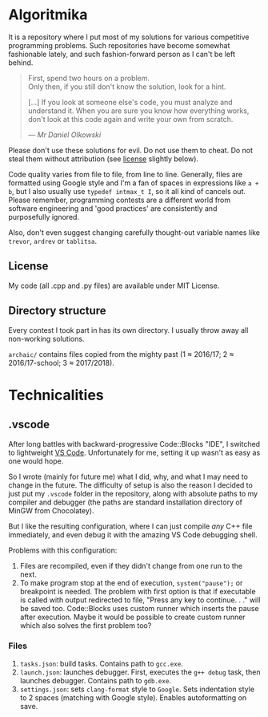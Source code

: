 # Algoritmika

It is a repository where I put most of my solutions for various competitive programming problems. Such repositories have become somewhat fashionable lately, and such fashion-forward person as I can't be left behind.

> First, spend two hours on a problem. \
> Only then, if you still don't know the solution, look for a hint.
>
> [...]
> If you look at someone else's code, you must analyze and understand it.
When you are sure you know how everything works, don't look at this code again and write your own from scratch.
>
> <cite>*— Mr Daniel Olkowski*

Please don't use these solutions for evil. Do not use them to cheat. Do not steal them without attribution (see [license](#license) slightly below).

Code quality varies from file to file, from line to line. Generally, files are formatted using Google style and I'm a fan of spaces in expressions like `a + b`, but I also usually use `typedef intmax_t I`, so it all kind of cancels out.
Please remember, programming contests are a different world from software engineering and 'good practices' are consistently and purposefully ignored.

Also, don't even suggest changing carefully thought-out variable names like `trevor`, `ardrev` or `tablitsa`.

## License

My code (all .cpp and .py files) are available under MIT License.

## Directory structure

Every contest I took part in has its own directory. I usually throw away all non-working solutions.

`archaic/` contains files copied from the mighty past (1 ≈ 2016/17; 2 ≈ 2016/17-school; 3 ≈ 2017/2018).

# Technicalities

## .vscode

After long battles with backward-progressive Code::Blocks "IDE", I switched to lightweight [VS Code](https://code.visualstudio.com). Unfortunately for me, setting it up wasn't as easy as one would hope.

So I wrote (mainly for future me) what I did, why, and what I may need to change in the future. The difficulty of setup is also the reason I decided to just put my `.vscode` folder in the repository, along with absolute paths to my compiler and debugger (the paths are standard installation directory of MinGW from Chocolatey).

But I like the resulting configuration, where I can just compile *any* C++ file immediately, and even debug it with the amazing VS Code debugging shell.

Problems with this configuration:
1. Files are recompiled, even if they didn't change from one run to the next.
2. To make program stop at the end of execution, `system("pause");` or breakpoint is needed. The problem with first option is that if executable is called with output redirected to file, "Press any key to continue. . ." will be saved too. Code::Blocks uses custom runner which inserts the pause after execution. Maybe it would be possible to create custom runner which also solves the first problem too?

### Files

1. `tasks.json`: build tasks.
Contains path to `gcc.exe`.
2. `launch.json`: launches debugger.
First, executes the `g++ debug` task, then launches debugger.
Contains path to `gdb.exe`.
3. `settings.json`:
sets `clang-format` style to `Google`.
Sets indentation style to 2 spaces (matching with Google style).
Enables autoformatting on save.
